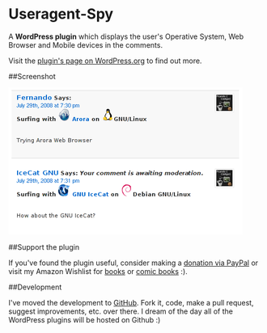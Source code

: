 Useragent-Spy
=============

A **WordPress plugin** which displays the user&#39;s Operative System, Web Browser and Mobile devices in the comments.

Visit the [plugin's page on WordPress.org](http://wordpress.org/extend/plugins/useragent-spy/) to find out more.

##Screenshot

![Screenshot](https://github.com/picandocodigo/useragent-spy/raw/master/screenshot-1.png)

##Support the plugin

If you've found the plugin useful, consider making a [donation via PayPal](http://picandocodigo.net/programacion/wordpress/list-category-posts-wordpress-plugin-english/ "Donate via PayPal") or visit my Amazon Wishlist for [books](http://www.amazon.com/gp/registry/wishlist/2HU1JYOF7DX5Q/ref=wl_web "Amazon Wishlist") or [comic books](http://www.amazon.com/registry/wishlist/1LVYAOJAZQOI0/ref=cm_wl_rlist_go_o) :). 

##Development

I've moved the development to [GitHub](https://github.com/picandocodigo/List-Category-Posts). Fork it, code, make a pull request, suggest improvements, etc. over there. I dream of the day all of the WordPress plugins will be hosted on Github :)
